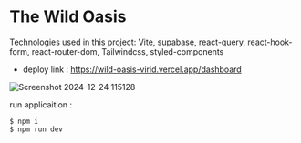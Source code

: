 # The Wild Oasis 

Technologies used in this project: Vite, supabase, react-query, react-hook-form, react-router-dom, Tailwindcss, styled-components

- deploy link : https://wild-oasis-virid.vercel.app/dashboard

![Screenshot 2024-12-24 115128](https://github.com/user-attachments/assets/61dcf485-d0e1-423d-ba73-c383616a4634)


run applicaition :
```
$ npm i
$ npm run dev
```
